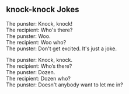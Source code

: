 ## knock-knock Jokes

The punster: Knock, knock!    
The recipient: Who's there?     
The punster: Woo.    
The recipient: Woo who?    
The punster: Don't get excited. It's just a joke.     

The punster: Knock, knock.    
The recipient: Who’s there?    
The punster: Dozen.    
The recipient: Dozen who?    
The punster: Doesn't anybody want to let me in?    
